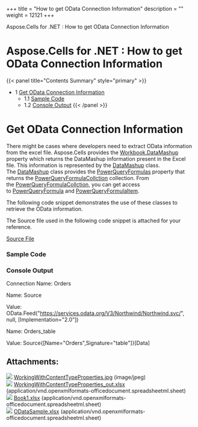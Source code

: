 +++
title = "How to get OData Connection Information" 
description = "" 
weight = 12121 
+++

Aspose.Cells for .NET : How to get OData Connection Information  

# Aspose.Cells for .NET : How to get OData Connection Information


{{< panel title="Contents Summary" style="primary" >}}
*   1 [Get OData Connection Information](#HowtogetODataConnectionInformation-GetODataConnectionInformation)
    *   1.1 [Sample Code](#HowtogetODataConnectionInformation-SampleCode)
    *   1.2 [Console Output](#HowtogetODataConnectionInformation-ConsoleOutput)
{{< /panel >}}
 

# Get OData Connection Information

There might be cases where developers need to extract OData information from the excel file. Aspose.Cells provides the [Workbook.DataMashup](https://apireference.aspose.com/net/cells/aspose.cells/workbook/properties/datamashup) property which returns the DataMashup information present in the Excel file. This information is represented by the [DataMashup](https://apireference.aspose.com/net/cells/aspose.cells.querytables/datamashup) class. The [DataMashup](https://apireference.aspose.com/net/cells/aspose.cells.querytables/datamashup) class provides the [PowerQueryFormulas](https://apireference.aspose.com/net/cells/aspose.cells.querytables/datamashup/properties/powerqueryformulas) property that returns the [PowerQueryFormulaCollction](https://apireference.aspose.com/net/cells/aspose.cells.querytables/powerqueryformulacollction) collection. From the [PowerQueryFormulaCollction](https://apireference.aspose.com/net/cells/aspose.cells.querytables/powerqueryformulacollction), you can get access to [PowerQueryFormula](https://apireference.aspose.com/net/cells/aspose.cells.querytables/powerqueryformula) and [PowerQueryFormulaItem](https://apireference.aspose.com/net/cells/aspose.cells.querytables/powerqueryformulaitem).

The following code snippet demonstrates the use of these classes to retrieve the OData information.

The Source file used in the following code snippet is attached for your reference.

[Source File](https://docs2.aspose.com/cells/net/attachments/96764782/96928098.xlsx)

### Sample Code

### Console Output

Connection Name: Orders

Name: Source

Value: OData.Feed("https://services.odata.org/V3/Northwind/Northwind.svc/", null, \[Implementation="2.0"\])

Name: Orders\_table

Value: Source{\[Name="Orders",Signature="table"\]}\[Data\]

## Attachments:

![](https://docs2.aspose.com/cells/net/images/icons/bullet_blue.gif) [WorkingWithContentTypeProperties.jpg](https://docs2.aspose.com/cells/net/attachments/96764782/96928095.jpg) (image/jpeg)  
![](https://docs2.aspose.com/cells/net/images/icons/bullet_blue.gif) [WorkingWithContentTypeProperties\_out.xlsx](https://docs2.aspose.com/cells/net/attachments/96764782/96928096.xlsx) (application/vnd.openxmlformats-officedocument.spreadsheetml.sheet)  
![](https://docs2.aspose.com/cells/net/images/icons/bullet_blue.gif) [Book1.xlsx](https://docs2.aspose.com/cells/net/attachments/96764782/96928097.xlsx) (application/vnd.openxmlformats-officedocument.spreadsheetml.sheet)  
![](https://docs2.aspose.com/cells/net/images/icons/bullet_blue.gif) [ODataSample.xlsx](https://docs2.aspose.com/cells/net/attachments/96764782/96928098.xlsx) (application/vnd.openxmlformats-officedocument.spreadsheetml.sheet)  


